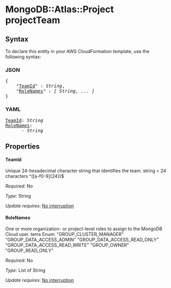 # MongoDB::Atlas::Project projectTeam

## Syntax

To declare this entity in your AWS CloudFormation template, use the following syntax:

### JSON

<pre>
{
    "<a href="#teamid" title="TeamId">TeamId</a>" : <i>String</i>,
    "<a href="#rolenames" title="RoleNames">RoleNames</a>" : <i>[ String, ... ]</i>
}
</pre>

### YAML

<pre>
<a href="#teamid" title="TeamId">TeamId</a>: <i>String</i>
<a href="#rolenames" title="RoleNames">RoleNames</a>: <i>
      - String</i>
</pre>

## Properties

#### TeamId

Unique 24-hexadecimal character string that identifies the team. string = 24 characters ^([a-f0-9]{24})$

_Required_: No

_Type_: String

_Update requires_: [No interruption](https://docs.aws.amazon.com/AWSCloudFormation/latest/UserGuide/using-cfn-updating-stacks-update-behaviors.html#update-no-interrupt)

#### RoleNames

One or more organization- or project-level roles to assign to the MongoDB Cloud user. tems Enum: "GROUP_CLUSTER_MANAGER" "GROUP_DATA_ACCESS_ADMIN" "GROUP_DATA_ACCESS_READ_ONLY" "GROUP_DATA_ACCESS_READ_WRITE" "GROUP_OWNER" "GROUP_READ_ONLY"

_Required_: No

_Type_: List of String

_Update requires_: [No interruption](https://docs.aws.amazon.com/AWSCloudFormation/latest/UserGuide/using-cfn-updating-stacks-update-behaviors.html#update-no-interrupt)

